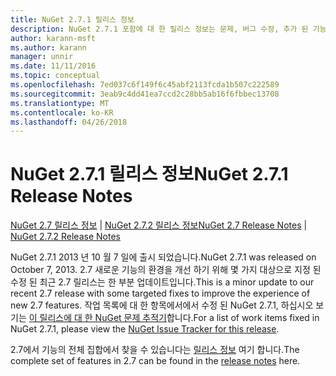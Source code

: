 ```yaml
---
title: NuGet 2.7.1 릴리스 정보
description: NuGet 2.7.1 포함에 대 한 릴리스 정보는 문제, 버그 수정, 추가 된 기능 및 Dcr 알려져 있습니다.
author: karann-msft
ms.author: karann
manager: unnir
ms.date: 11/11/2016
ms.topic: conceptual
ms.openlocfilehash: 7ed037c6f149f6c45abf2113fcda1b507c222589
ms.sourcegitcommit: 3eab9c4dd41ea7ccd2c28bb5ab16f6fbbec13708
ms.translationtype: MT
ms.contentlocale: ko-KR
ms.lasthandoff: 04/26/2018
---
```

# <a name="nuget-271-release-notes"></a><span data-ttu-id="e8b76-103">NuGet 2.7.1 릴리스 정보</span><span class="sxs-lookup"><span data-stu-id="e8b76-103">NuGet 2.7.1 Release Notes</span></span>

<span data-ttu-id="e8b76-104">[NuGet 2.7 릴리스 정보](../release-notes/nuget-2.7.md) | [NuGet 2.7.2 릴리스 정보](../release-notes/nuget-2.7.2.md)</span><span class="sxs-lookup"><span data-stu-id="e8b76-104">[NuGet 2.7 Release Notes](../release-notes/nuget-2.7.md) | [NuGet 2.7.2 Release Notes](../release-notes/nuget-2.7.2.md)</span></span>

<span data-ttu-id="e8b76-105">NuGet 2.7.1 2013 년 10 월 7 일에 출시 되었습니다.</span><span class="sxs-lookup"><span data-stu-id="e8b76-105">NuGet 2.7.1 was released on October 7, 2013.</span></span>  <span data-ttu-id="e8b76-106">2.7 새로운 기능의 환경을 개선 하기 위해 몇 가지 대상으로 지정 된 수정 된 최근 2.7 릴리스는 한 부분 업데이트입니다.</span><span class="sxs-lookup"><span data-stu-id="e8b76-106">This is a minor update to our recent 2.7 release with some targeted fixes to improve the experience of new 2.7 features.</span></span> <span data-ttu-id="e8b76-107">작업 목록에 대 한 항목에서에서 수정 된 NuGet 2.7.1, 하십시오 보기는 [이 릴리스에 대 한 NuGet 문제 추적기](http://nuget.codeplex.com/workitem/list/advanced?keyword=&status=Closed&type=All&priority=All&release=NuGet%202.7.1&assignedTo=All&component=All&sortField=LastUpdatedDate&sortDirection=Descending&page=0)합니다.</span><span class="sxs-lookup"><span data-stu-id="e8b76-107">For a list of work items fixed in NuGet 2.7.1, please view the [NuGet Issue Tracker for this release](http://nuget.codeplex.com/workitem/list/advanced?keyword=&status=Closed&type=All&priority=All&release=NuGet%202.7.1&assignedTo=All&component=All&sortField=LastUpdatedDate&sortDirection=Descending&page=0).</span></span>

<span data-ttu-id="e8b76-108">2.7에서 기능의 전체 집합에서 찾을 수 있습니다는 [릴리스 정보](../release-notes/nuget-2.7.md) 여기 합니다.</span><span class="sxs-lookup"><span data-stu-id="e8b76-108">The complete set of features in 2.7 can be found in the [release notes](../release-notes/nuget-2.7.md) here.</span></span>
